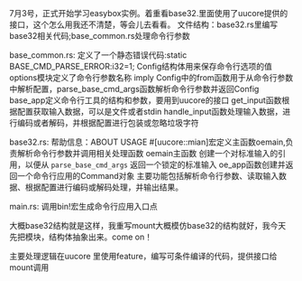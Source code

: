 7月3号，正式开始学习easybox实例。着重看base32.里面使用了uucore提供的接口，这个怎么用我还不清楚，等会儿去看看。
文件结构：base32.rs里编写base32相关代码;base_common.rs处理命令行参数

base_common.rs:
    定义了一个静态错误代码:static BASE_CMD_PARSE_ERROR:i32=1;
    Config结构体用来保存命令行选项的值
    options模块定义了命令行参数名称
    imply Config中的from函数用于从命令行参数中解析配置，parse_base_cmd_args函数解析命令行参数并返回Config
    base_app定义命令行工具的结构和参数，要用到uucore的接口
    get_input函数根据配置获取输入数据，可以是文件或者stdin
    handle_input函数处理输入数据，进行编码或者解码，并根据配置进行包装或忽略垃圾字符

base32.rs:
    帮助信息：ABOUT USAGE
    #[uucore::mian]宏定义主函数oemain,负责解析命令行参数并调用相关处理函数
    oemain主函数 创建一个对标准输入的引用，以便从 `parse_base_cmd_args` 返回一个锁定的标准输入
    oe_app函数创建并返回一个命令行应用的Command对象
    主要功能包括解析命令行参数、读取输入数据、根据配置进行编码或解码处理，并输出结果。

main.rs:
    调用bin!宏生成命令行应用入口点

大概base32结构就是这样，我重写mount大概模仿base32的结构就好，我今天先把模块，结构体抽象出来。come on！

主要处理逻辑在uucore 里使用feature，编写可条件编译的代码，提供接口给mount调用
